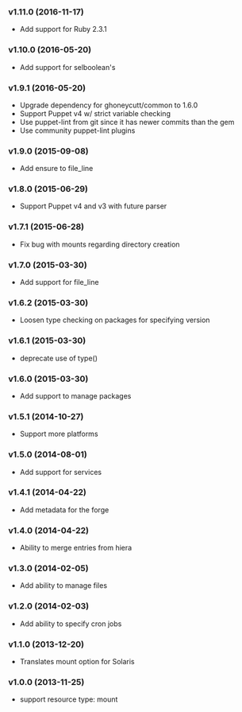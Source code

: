 ### v1.11.0 (2016-11-17)
  * Add support for Ruby 2.3.1

### v1.10.0 (2016-05-20)
  * Add support for selboolean's

### v1.9.1 (2016-05-20)
  * Upgrade dependency for ghoneycutt/common to 1.6.0
  * Support Puppet v4 w/ strict variable checking
  * Use puppet-lint from git since it has newer commits than the gem
  * Use community puppet-lint plugins

### v1.9.0 (2015-09-08)
  * Add ensure to file_line

### v1.8.0 (2015-06-29)
  * Support Puppet v4 and v3 with future parser

### v1.7.1 (2015-06-28)
  * Fix bug with mounts regarding directory creation

### v1.7.0 (2015-03-30)
  * Add support for file_line

### v1.6.2 (2015-03-30)
  * Loosen type checking on packages for specifying version

### v1.6.1 (2015-03-30)
  * deprecate use of type()

### v1.6.0 (2015-03-30)
  * Add support to manage packages

### v1.5.1 (2014-10-27)
  * Support more platforms

### v1.5.0 (2014-08-01)
  * Add support for services

### v1.4.1 (2014-04-22)
  * Add metadata for the forge

### v1.4.0 (2014-04-22)
  * Ability to merge entries from hiera

### v1.3.0 (2014-02-05)
  * Add ability to manage files

### v1.2.0 (2014-02-03)
  * Add ability to specify cron jobs

### v1.1.0 (2013-12-20)
  * Translates mount option for Solaris

### v1.0.0 (2013-11-25)
  * support resource type: mount
